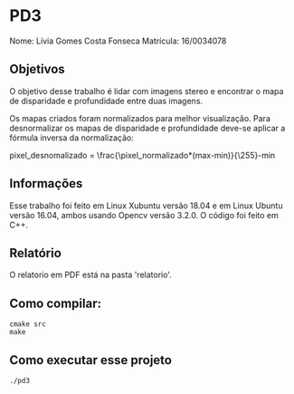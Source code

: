 # PD3

Nome: Lívia Gomes Costa Fonseca
Matrícula: 16/0034078

## Objetivos

O objetivo desse trabalho é lidar com imagens stereo e encontrar o mapa de disparidade e profundidade entre duas imagens.

Os mapas criados foram normalizados para melhor visualização. Para desnormalizar os mapas de disparidade e profundidade deve-se aplicar a fórmula inversa da normalização:

pixel_desnomalizado = \frac{\pixel_normalizado*(max-min)}{\255}-min

## Informações

Esse trabalho foi feito em Linux Xubuntu versão 18.04 e em Linux Ubuntu versão 16.04, ambos usando Opencv versão 3.2.0. 
O código foi feito em C++.

## Relatório

O relatorio em PDF está na pasta 'relatorio'.

## Como compilar:

```
cmake src
make
```

## Como executar esse projeto

```
./pd3
```
